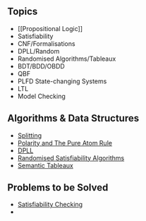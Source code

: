 ## Topics
- [[Propositional Logic]]
- Satisfiability
- CNF/Formalisations
- DPLL/Random
- Randomised Algorithms/Tableaux
- BDT/BDD/OBDD
- QBF
- PLFD State-changing Systems
- LTL
- Model Checking

## Algorithms & Data Structures
- [Splitting](Splitting.md)
- [Polarity and The Pure Atom Rule](Polarity%20and%20The%20Pure%20Atom%20Rule.md)
- [DPLL](DPLL.md)
- [Randomised Satisfiability Algorithms](Randomised%20Satisfiability%20Algorithms.md)
- [Semantic Tableaux](Semantic%20Tableaux.md)

## Problems to be Solved
- [Satisfiability Checking](Satisfiability%20Checking.md)
- 